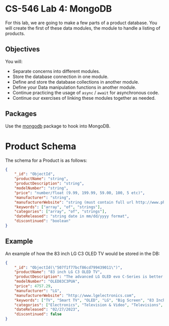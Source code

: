 # CS-546 Lab 4: MongoDB

For this lab, we are going to make a few parts of a product database. You will create the first of these data modules, the module to handle a listing of products.

## Objectives

You will:

- Separate concerns into different modules.
- Store the database connection in one module.
- Define and store the database collections in another module.
- Define your Data manipulation functions in another module.
- Continue practicing the usage of `async` / `await` for asynchronous code.
- Continue our exercises of linking these modules together as needed.

## Packages
Use the [mongodb](https://www.npmjs.com/package/mongodb) package to hook into MongoDB.

# Product Schema
The schema for a Product is as follows:

```json
{
    "_id": "ObjectId", 
    "productName": "string",
    "productDescription": "string",
    "modelNumber": "string",
    "price": "number/float (9.99, 199.99, 59.00, 100, 5 etc)",
    "manufacturer": "string", 
    "manufacturerWebsite": "string (must contain full url http://www.phillips.com)",
    "keywords": ["array", "of", "strings"],
    "categories": ["array", "of", "strings"],
    "dateReleased": "string date in mm/dd/yyyy format",
    "discontinued": "boolean"
}
```

## Example
An example of how the 83 inch LG C3 OLED TV would be stored in the DB:

```json
{
    "_id": "ObjectId(\"507f1f77bcf86cd799439011\")",     
    "productName": "83 inch LG C3 OLED TV",
    "productDescription": "The advanced LG OLED evo C-Series is better than ever...",
    "modelNumber": "OLED83C3PUA",    
    "price": 4757.29,
    "manufacturer": "LG", 
    "manufacturerWebsite": "http://www.lgelectronics.com",
    "keywords": ["TV", "Smart TV", "OLED", "LG", "Big Screen", "83 Inch"],
    "categories": ["Electronics", "Television & Video", "Televisions",  "OLED TVs"],
    "dateReleased": "02/27/2023",
    "discontinued": false
}
```
